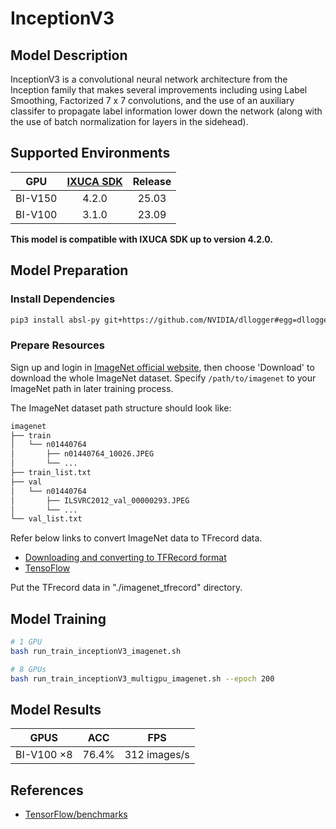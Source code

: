 # InceptionV3

## Model Description

InceptionV3 is a convolutional neural network architecture from the Inception family that makes several improvements including using Label Smoothing, Factorized 7 x 7 convolutions, and the use of an auxiliary classifer to propagate label information lower down the network (along with the use of batch normalization for layers in the sidehead).

## Supported Environments

| GPU    | [IXUCA SDK](https://gitee.com/deep-spark/deepspark#%E5%A4%A9%E6%95%B0%E6%99%BA%E7%AE%97%E8%BD%AF%E4%BB%B6%E6%A0%88-ixuca) | Release |
| :----: | :----: | :----: |
| BI-V150 | 4.2.0     |  25.03  |
| BI-V100 | 3.1.0     |  23.09  |

**This model is compatible with IXUCA SDK up to version 4.2.0.**

## Model Preparation

### Install Dependencies

```bash
pip3 install absl-py git+https://github.com/NVIDIA/dllogger#egg=dllogger
```

### Prepare Resources

Sign up and login in [ImageNet official website](https://www.image-net.org/index.php), then choose 'Download' to download the whole ImageNet dataset. Specify `/path/to/imagenet` to your ImageNet path in later training process.

The ImageNet dataset path structure should look like:

```bash
imagenet
├── train
│   └── n01440764
│       ├── n01440764_10026.JPEG
│       └── ...
├── train_list.txt
├── val
│   └── n01440764
│       ├── ILSVRC2012_val_00000293.JPEG
│       └── ...
└── val_list.txt
```

Refer below links to convert ImageNet data to TFrecord data.

- [Downloading and converting to TFRecord format](https://github.com/kmonachopoulos/ImageNet-to-TFrecord)
- [TensoFlow](https://github.com/tensorflow/models/tree/master/research/slim#downloading-and-converting-to-tfrecord-format)

Put the TFrecord data in "./imagenet_tfrecord" directory.

## Model Training

```bash
# 1 GPU
bash run_train_inceptionV3_imagenet.sh

# 8 GPUs
bash run_train_inceptionV3_multigpu_imagenet.sh --epoch 200
```

## Model Results

| GPUS       | ACC   | FPS          |
| ---------- | ----- | ------------ |
| BI-V100 ×8 | 76.4% | 312 images/s |

## References

- [TensorFlow/benchmarks](https://github.com/tensorflow/benchmarks/tree/master/scripts/tf_cnn_benchmarks)